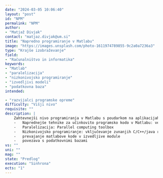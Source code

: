 ```yaml
---
date: "2024-03-05 10:06:40"
layout: "post"
id: "NPM"
permalink: "NPM"
author:
- "Matjaž Divjak"
contact: "matjaz.divjak@um.si"
title: "Napredno programiranje v Matlabu"
image: "https://images.unsplash.com/photo-1611974789855-9c2a0a7236a3"
type: "Krajše izobraževanje"
field:
- "Računalništvo in informatika"
keywords:
- "Matlab"
- "paralelizacija"
- "nizkonivojsko programiranje"
- "izvedljivi modeli"
- "podatkovna baza"
intended:

- "razvijalci programske opreme"
difficulty: "Višji nivo"
requisite: ""
description: |
    Zahtevnejši nivo programiranja v Matlabu s poudarkom na aplikacijah obdelave signalov. 
    -	Naprednejše tehnike za učinkovito programsko kodo v Matlabu: vektorizacija, indeksiranje, pre-allocation, 
    -	Paralelizacija: Parallel computing toolbox
    -	Nizkonivojsko programiranje: vključevanje zunanjih C/C++/java rutin
    -	prevajanje matlabove kode v izvedljive module 
    -	povezava s podatkovnimi bazami
vs: ""
uni: ""
mag: ""
state: "Predlog"
execution: "Sinhrona"
ects: "1"
---
```

